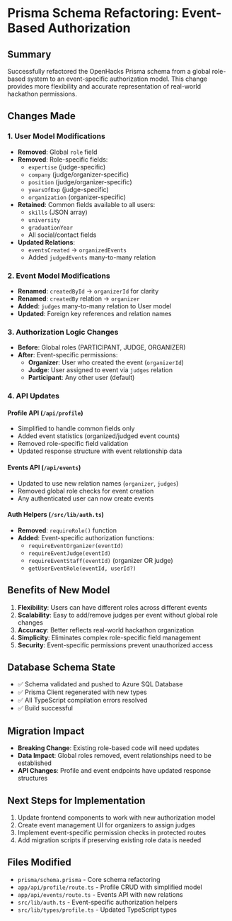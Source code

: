 # Prisma Schema Refactoring: Event-Based Authorization

## Summary

Successfully refactored the OpenHacks Prisma schema from a global role-based system to an event-specific authorization model. This change provides more flexibility and accurate representation of real-world hackathon permissions.

## Changes Made

### 1. User Model Modifications

- **Removed**: Global `role` field
- **Removed**: Role-specific fields:
  - `expertise` (judge-specific)
  - `company` (judge/organizer-specific)
  - `position` (judge/organizer-specific)
  - `yearsOfExp` (judge-specific)
  - `organization` (organizer-specific)
- **Retained**: Common fields available to all users:
  - `skills` (JSON array)
  - `university`
  - `graduationYear`
  - All social/contact fields
- **Updated Relations**:
  - `eventsCreated` → `organizedEvents`
  - Added `judgedEvents` many-to-many relation

### 2. Event Model Modifications

- **Renamed**: `createdById` → `organizerId` for clarity
- **Renamed**: `createdBy` relation → `organizer`
- **Added**: `judges` many-to-many relation to User model
- **Updated**: Foreign key references and relation names

### 3. Authorization Logic Changes

- **Before**: Global roles (PARTICIPANT, JUDGE, ORGANIZER)
- **After**: Event-specific permissions:
  - **Organizer**: User who created the event (`organizerId`)
  - **Judge**: User assigned to event via `judges` relation
  - **Participant**: Any other user (default)

### 4. API Updates

#### Profile API (`/api/profile`)

- Simplified to handle common fields only
- Added event statistics (organized/judged event counts)
- Removed role-specific field validation
- Updated response structure with event relationship data

#### Events API (`/api/events`)

- Updated to use new relation names (`organizer`, `judges`)
- Removed global role checks for event creation
- Any authenticated user can now create events

#### Auth Helpers (`/src/lib/auth.ts`)

- **Removed**: `requireRole()` function
- **Added**: Event-specific authorization functions:
  - `requireEventOrganizer(eventId)`
  - `requireEventJudge(eventId)`
  - `requireEventStaff(eventId)` (organizer OR judge)
  - `getUserEventRole(eventId, userId?)`

## Benefits of New Model

1. **Flexibility**: Users can have different roles across different events
2. **Scalability**: Easy to add/remove judges per event without global role changes
3. **Accuracy**: Better reflects real-world hackathon organization
4. **Simplicity**: Eliminates complex role-specific field management
5. **Security**: Event-specific permissions prevent unauthorized access

## Database Schema State

- ✅ Schema validated and pushed to Azure SQL Database
- ✅ Prisma Client regenerated with new types
- ✅ All TypeScript compilation errors resolved
- ✅ Build successful

## Migration Impact

- **Breaking Change**: Existing role-based code will need updates
- **Data Impact**: Global roles removed, event relationships need to be established
- **API Changes**: Profile and event endpoints have updated response structures

## Next Steps for Implementation

1. Update frontend components to work with new authorization model
2. Create event management UI for organizers to assign judges
3. Implement event-specific permission checks in protected routes
4. Add migration scripts if preserving existing role data is needed

## Files Modified

- `prisma/schema.prisma` - Core schema refactoring
- `app/api/profile/route.ts` - Profile CRUD with simplified model
- `app/api/events/route.ts` - Events API with new relations
- `src/lib/auth.ts` - Event-specific authorization helpers
- `src/lib/types/profile.ts` - Updated TypeScript types
